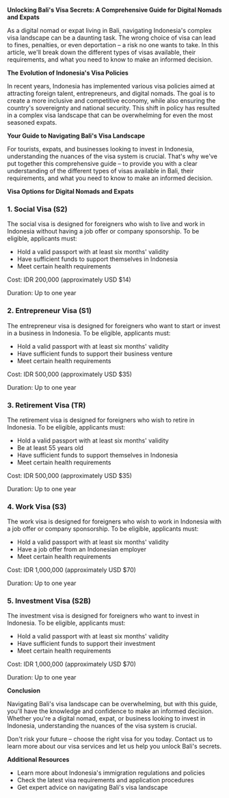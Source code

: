 **Unlocking Bali's Visa Secrets: A Comprehensive Guide for Digital Nomads and Expats**

As a digital nomad or expat living in Bali, navigating Indonesia's complex visa landscape can be a daunting task. The wrong choice of visa can lead to fines, penalties, or even deportation – a risk no one wants to take. In this article, we'll break down the different types of visas available, their requirements, and what you need to know to make an informed decision.

**The Evolution of Indonesia's Visa Policies**

In recent years, Indonesia has implemented various visa policies aimed at attracting foreign talent, entrepreneurs, and digital nomads. The goal is to create a more inclusive and competitive economy, while also ensuring the country's sovereignty and national security. This shift in policy has resulted in a complex visa landscape that can be overwhelming for even the most seasoned expats.

**Your Guide to Navigating Bali's Visa Landscape**

For tourists, expats, and businesses looking to invest in Indonesia, understanding the nuances of the visa system is crucial. That's why we've put together this comprehensive guide – to provide you with a clear understanding of the different types of visas available in Bali, their requirements, and what you need to know to make an informed decision.

**Visa Options for Digital Nomads and Expats**

### 1. Social Visa (S2)

The social visa is designed for foreigners who wish to live and work in Indonesia without having a job offer or company sponsorship. To be eligible, applicants must:

* Hold a valid passport with at least six months' validity
* Have sufficient funds to support themselves in Indonesia
* Meet certain health requirements

Cost: IDR 200,000 (approximately USD $14)

Duration: Up to one year

### 2. Entrepreneur Visa (S1)

The entrepreneur visa is designed for foreigners who want to start or invest in a business in Indonesia. To be eligible, applicants must:

* Hold a valid passport with at least six months' validity
* Have sufficient funds to support their business venture
* Meet certain health requirements

Cost: IDR 500,000 (approximately USD $35)

Duration: Up to one year

### 3. Retirement Visa (TR)

The retirement visa is designed for foreigners who wish to retire in Indonesia. To be eligible, applicants must:

* Hold a valid passport with at least six months' validity
* Be at least 55 years old
* Have sufficient funds to support themselves in Indonesia
* Meet certain health requirements

Cost: IDR 500,000 (approximately USD $35)

Duration: Up to one year

### 4. Work Visa (S3)

The work visa is designed for foreigners who wish to work in Indonesia with a job offer or company sponsorship. To be eligible, applicants must:

* Hold a valid passport with at least six months' validity
* Have a job offer from an Indonesian employer
* Meet certain health requirements

Cost: IDR 1,000,000 (approximately USD $70)

Duration: Up to one year

### 5. Investment Visa (S2B)

The investment visa is designed for foreigners who want to invest in Indonesia. To be eligible, applicants must:

* Hold a valid passport with at least six months' validity
* Have sufficient funds to support their investment
* Meet certain health requirements

Cost: IDR 1,000,000 (approximately USD $70)

Duration: Up to one year

**Conclusion**

Navigating Bali's visa landscape can be overwhelming, but with this guide, you'll have the knowledge and confidence to make an informed decision. Whether you're a digital nomad, expat, or business looking to invest in Indonesia, understanding the nuances of the visa system is crucial.

Don't risk your future – choose the right visa for you today. Contact us to learn more about our visa services and let us help you unlock Bali's secrets.

**Additional Resources**

* Learn more about Indonesia's immigration regulations and policies
* Check the latest visa requirements and application procedures
* Get expert advice on navigating Bali's visa landscape